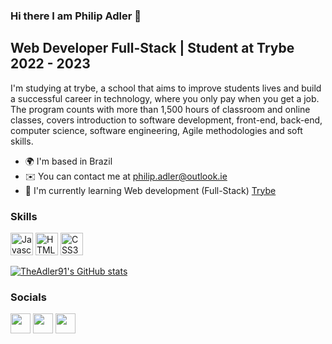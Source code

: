 ### Hi there I am Philip Adler 👋

## Web Developer Full-Stack | Student at Trybe 2022 - 2023

I'm studying at trybe, a school that aims to improve students lives and build a successful career in technology, where you only pay when you get a job. The program counts with more than 1,500 hours of classroom and online classes, covers introduction to software development, front-end, back-end, computer science, software engineering, Agile methodologies and soft skills.

-   🌍  I'm based in Brazil
-   ✉️  You can contact me at [philip.adler@outlook.ie](mailto:philip.adler@outlook.ie)
-   🚀  I'm currently learning Web development (Full-Stack) [Trybe](http://www.betrybe.com/)

### Skills

<p align="left">
<a href="https://developer.mozilla.org/en-US/docs/Web/JavaScript" target="_blank" rel="noreferrer"><img src="https://raw.githubusercontent.com/danielcranney/readme-generator/main/public/icons/skills/javascript-colored.svg" width="36" height="36" alt="Javascript" /></a>
<a href="https://developer.mozilla.org/en-US/docs/Glossary/HTML5" target="_blank" rel="noreferrer"><img src="https://raw.githubusercontent.com/danielcranney/readme-generator/main/public/icons/skills/html5-colored.svg" width="36" height="36" alt="HTML5" /></a>
<a href="https://www.w3.org/TR/CSS/#css" target="_blank" rel="noreferrer"><img src="https://raw.githubusercontent.com/danielcranney/readme-generator/main/public/icons/skills/css3-colored.svg" width="36" height="36" alt="CSS3" /></a>
</p>

<a>[![TheAdler91's GitHub stats](https://github-readme-stats.vercel.app/api?username=TheAdler91&theme=monokai&show_icons=true)](https://github.com/TheAdler91/github-readme-stats)</a>

### Socials

<a href="https://www.github.com/TheAdler91" target="_blank" rel="noreferrer"><img src="https://raw.githubusercontent.com/danielcranney/readme-generator/main/public/icons/socials/github.svg" width="32" height="32" /></a> <a href="http://www.instagram.com/phiadler" target="_blank" rel="noreferrer"><img src="https://raw.githubusercontent.com/danielcranney/readme-generator/main/public/icons/socials/instagram.svg" width="32" height="32" /></a> <a href="https://www.linkedin.com/in/philippereira/" target="_blank" rel="noreferrer"><img src="https://raw.githubusercontent.com/danielcranney/readme-generator/main/public/icons/socials/linkedin.svg" width="32" height="32" /></a></p>
